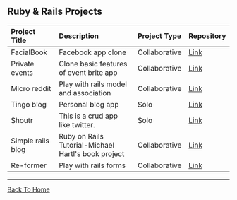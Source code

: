## Ruby & Rails Projects

| Project Title     | Description                                         | Project Type  | Repository                                          |
| :---------------- | :-------------------------------------------------- | :------------ | :-------------------------------------------------- |
| FacialBook        | Facebook app clone                                  | Collaborative | [Link](https://github.com/dipto0321/facialbook)     |
| Private events    | Clone basic features of event brite app             | Collaborative | [Link](https://github.com/rvvergara/private-events) |
| Micro reddit      | Play with rails model and association               | Collaborative | [Link](https://github.com/dipto0321/micro-reddit)   |
| Tingo blog        | Personal blog app                                   | Solo          | [Link](https://github.com/dipto0321/tingo-blog)     |
| Shoutr            | This is a crud app like twitter.                    | Solo          | [Link](https://github.com/dipto0321/shoutr)         |
| Simple rails blog | Ruby on Rails Tutorial-Michael Hartl's book project | Collaborative | [Link](https://github.com/dipto0321/rails-blog)     |
| Re-former         | Play with rails forms                               | Collaborative | [Link](https://github.com/rvvergara/re-former)      |

---
[Back To Home](../README.md)
